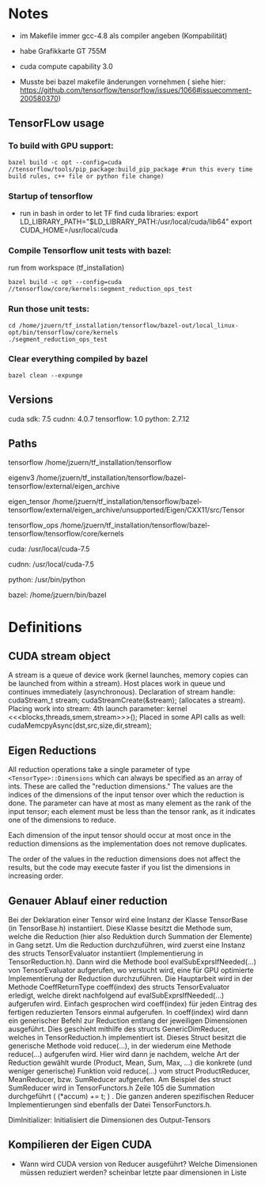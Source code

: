 

# Notes

- im Makefile immer gcc-4.8 als compiler angeben (Kompabilität)
- habe Grafikkarte GT 755M
- cuda compute capability 3.0

- Musste bei bazel makefile änderungen vornehmen ( siehe hier: https://github.com/tensorflow/tensorflow/issues/1066#issuecomment-200580370)
 

## TensorFLow usage


### To build with GPU support:
```
bazel build -c opt --config=cuda //tensorflow/tools/pip_package:build_pip_package #run this every time build rules, c++ file or python file change)
```


### Startup of tensorflow
- run in bash in order to let TF find cuda libraries:
	export LD_LIBRARY_PATH="$LD_LIBRARY_PATH:/usr/local/cuda/lib64"
	export CUDA_HOME=/usr/local/cuda


### Compile Tensorflow unit tests with bazel:

run from workspace (tf_installation)
```
bazel build -c opt --config=cuda //tensorflow/core/kernels:segment_reduction_ops_test
```

### Run those unit tests:
```
cd /home/jzuern/tf_installation/tensorflow/bazel-out/local_linux-opt/bin/tensorflow/core/kernels
./segment_reduction_ops_test
```
### Clear everything compiled by bazel

```
bazel clean --expunge
```


## Versions

cuda sdk: 	7.5
cudnn: 		4.0.7
tensorflow: 	1.0
python: 	2.7.12



## Paths

tensorflow	/home/jzuern/tf_installation/tensorflow



eigenv3         /home/jzuern/tf_installation/tensorflow/bazel-tensorflow/external/eigen_archive

eigen_tensor	/home/jzuern/tf_installation/tensorflow/bazel-tensorflow/external/eigen_archive/unsupported/Eigen/CXX11/src/Tensor

tensorflow_ops	/home/jzuern/tf_installation/tensorflow/bazel-tensorflow/tensorflow/core/kernels


cuda: 		/usr/local/cuda-7.5

cudnn: 		/usr/local/cuda-7.5

python: 	/usr/bin/python

bazel: 		/home/jzuern/bin/bazel


# Definitions

## CUDA stream object

A stream is a queue of device work (kernel launches, memory copies can be launched from within a stream). Host places work in queue und continues immediately (asynchronous). Declaration of stream handle: cudaStream_t stream; cudaStreamCreate(&stream); (allocates a stream).
Placing work into stream: 4th launch parameter: kernel <<<blocks,threads,smem,stream>>>();
Placed in some API calls as well: cudaMemcpyAsync(dst,src,size,dir,stream);


## Eigen Reductions

All reduction operations take a single parameter of type
```<TensorType>::Dimensions``` which can always be specified as an array of
ints.  These are called the "reduction dimensions."  The values are the indices
of the dimensions of the input tensor over which the reduction is done.  The
parameter can have at most as many element as the rank of the input tensor;
each element must be less than the tensor rank, as it indicates one of the
dimensions to reduce.

Each dimension of the input tensor should occur at most once in the reduction
dimensions as the implementation does not remove duplicates.

The order of the values in the reduction dimensions does not affect the
results, but the code may execute faster if you list the dimensions in
increasing order.



## Genauer Ablauf einer reduction

Bei der Deklaration einer Tensor wird eine Instanz der Klasse TensorBase (in TensorBase.h) instantiiert. Diese Klasse besitzt die Methode sum, welche die Reduction (hier also Reduktion durch Summation der Elemente) in Gang setzt. 
Um die Reduction durchzuführen, wird zuerst eine Instanz des structs TensorEvaluator instantiiert (Implementierung in TensorReduction.h). Dann wird die Methode bool evalSubExprsIfNeeded(...) von TensorEvaluator aufgerufen, wo versucht wird, eine für GPU optimierte Implementierung der Reduction durchzuführen.
Die Hauptarbeit wird in der Methode CoeffReturnType coeff(index) des structs TensorEvaluator erledigt, welche direkt nachfolgend auf evalSubExprsIfNeeded(...) aufgerufen wird. 
Einfach gesprochen wird coeff(index) für jeden Eintrag des fertigen reduzierten Tensors einmal aufgerufen. In coeff(index) wird dann ein generischer Befehl zur Reduction entlang der jeweiligen Dimensionen ausgeführt. Dies geschieht mithilfe des structs GenericDimReducer, welches in TensorReduction.h implementiert ist. Dieses Struct besitzt die generische Methode void reduce(...), in der wiederum eine Methode reduce(...) aufgerufen wird. Hier wird dann je nachdem, welche Art der Reduction gewählt wurde (Product, Mean, Sum, Max, ...) die konkrete (und weniger generische) Funktion void reduce(...) vom struct ProductReducer, MeanReducer,  bzw. SumReducer aufgerufen. Am Beispiel des struct SumReducer wird in TensorFunctors.h Zeile 105 die Summation durchgeführt (  (*accum) += t; ) . Die ganzen anderen spezifischen Reducer Implementierungen sind ebenfalls der Datei TensorFunctors.h.

DimInitializer: Initialisiert die Dimensionen des Output-Tensors




## Kompilieren der Eigen CUDA

- Wann wird CUDA version von Reducer ausgeführt? Welche Dimensionen müssen reduziert werden? scheinbar letzte paar dimensionen
  in Liste





